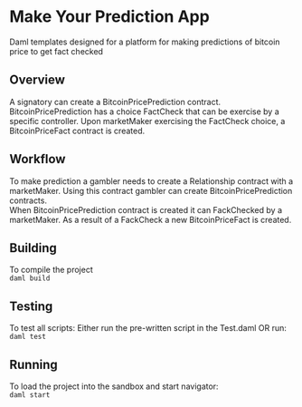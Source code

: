 # Make Your Prediction App

Daml templates designed for a platform for making predictions of bitcoin price to get fact checked

## Overview

A signatory can create a BitcoinPricePrediction contract. BitcoinPricePrediction has a choice FactCheck that can be exercise by a specific controller. Upon marketMaker exercising the FactCheck choice, a BitcoinPriceFact contract is created.

## Workflow

To make prediction a gambler needs to create a Relationship contract with a marketMaker. Using this contract gambler can create BitcoinPricePrediction contracts.  
When BitcoinPricePrediction contract is created it can FackChecked by a marketMaker. As a result of a FackCheck a new BitcoinPriceFact is created.

## Building

To compile the project  
`daml build`

## Testing

To test all scripts: Either run the pre-written script in the Test.daml OR run:  
`daml test`

## Running

To load the project into the sandbox and start navigator:  
`daml start`